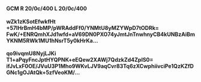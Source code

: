 #### GCM R 20/0c/400 L 20/0c/400
**wZk1zKSotEfwkfHt**<br/>**+57lHrBmH4bMP/pWRAddFf0/YNMtU8yMZYWpD7tODRk=**<br/>**FwK/+ENRQmhXJd1wfd+aV69DN0PXO74yJmtJnTnwhnyCB4kUNBzAiBmYKNM5RWk1MU1hNsrT5y0kHrKa...**<br/><br/>
**qo9ivqmU8NyjLJKi**<br/>**T1+aPqyFncJptHYQPNK+eEQew2XAWj7QdzkZd4ZplS0=**<br/>**ifJvLxF0OE/JVuU3P1Mho9WKvLJV9aqCvr83Tq6zXCwphiivciPe1QzKZfDGNc1gOJAtQk+5zfVeoKM/...**
